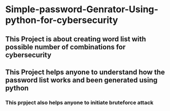 # Simple-password-Genrator-Using-python-for-cybersecurity

## This Project is about creating word list with possible number of combinations for cybersecurity
## This Project helps anyone to understand how the password list works and been generated using python
### This prpject also helps anyone to initiate bruteforce attack

